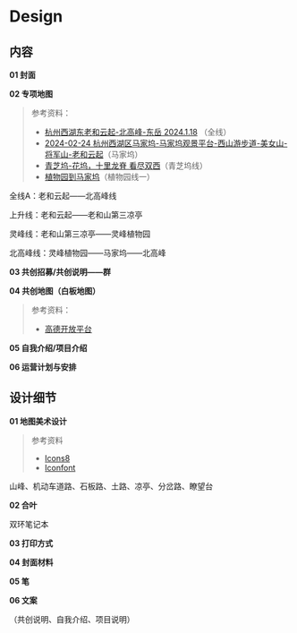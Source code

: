 # Design

## 内容

**01 封面**

**02 专项地图**

> 参考资料：
>
> - [杭州西湖东老和云起-北高峰-东岳 2024.1.18](https://www.2bulu.com/track/t-%25252BXBJ7uKftD3p%25252FR2KBg5Tzw%25253D%25253D.htm) （全线）
> - [2024-02-24 杭州西湖区马家坞-马家坞观景平台-西山游步道-美女山-将军山-老和云起](https://www.2bulu.com/track/t-JZeAztVtiszp%25252FR2KBg5Tzw%25253D%25253D.htm)（马家坞）
> - [青芝坞-花坞，十里龙脊 看尽双西](https://www.2bulu.com/track/t-rXrtPqj4ik3p%25252FR2KBg5Tzw%25253D%25253D.htm)（青芝坞线）
> - [植物园到马家坞](https://www.2bulu.com/track/t-sDb5oU3m7Q%25252Fp%25252FR2KBg5Tzw%25253D%25253D.htm)（植物园线一）

全线A：老和云起——北高峰线

上升线：老和云起——老和山第三凉亭

灵峰线：老和山第三凉亭——灵峰植物园

北高峰线：灵峰植物园——马家坞——北高峰



**03 共创招募/共创说明——群**

**04 共创地图（白板地图）**

> 参考资料：
>
> - [高德开放平台](https://lbs.amap.com/)

**05 自我介绍/项目介绍**

**06 运营计划与安排**



## 设计细节

**01 地图美术设计**

> 参考资料
>
> - [Icons8](https://icons8.com/icons/set/trees)
> - [Iconfont](https://www.iconfont.cn/?spm=a313x.search_index.i3.d4d0a486a.674f3a811EGPhK)

山峰、机动车道路、石板路、土路、凉亭、分岔路、瞭望台



**02 合叶**

双环笔记本

**03 打印方式**

**04 封面材料**

**05 笔**

**06 文案**

（共创说明、自我介绍、项目说明）

